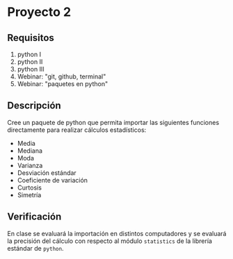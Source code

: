 # Proyecto 2

## Requisitos

1. python I
2. python II
3. python III
4. Webinar: "git, github, terminal"
5. Webinar: "paquetes en python"

## Descripción

Cree un paquete de python que permita importar las siguientes funciones directamente para realizar cálculos estadísticos:

- Media
- Mediana
- Moda
- Varianza
- Desviación estándar
- Coeficiente de variación
- Curtosis
- Simetría

## Verificación

En clase se evaluará la importación en distintos computadores y se evaluará la precisión del cálculo con respecto al módulo `statistics` de la librería estándar de `python`.

